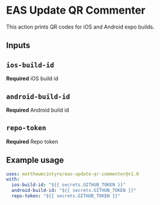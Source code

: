 # EAS Update QR Commenter

This action prints QR codes for iOS and Android expo builds.

## Inputs

## `ios-build-id`

**Required** iOS build id

## `android-build-id`

**Required** Android build id

## `repo-token`

**Required** Repo token

## Example usage

```yml
uses: matthewmcintyre/eas-update-qr-commenter@v1.0
with:
  ios-build-id: "${{ secrets.GITHUB_TOKEN }}"
  android-build-id: "${{ secrets.GITHUB_TOKEN }}"
  repo-token: "${{ secrets.GITHUB_TOKEN }}"
```
